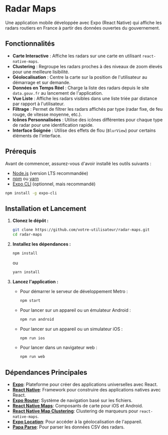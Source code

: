 # Radar Maps

Une application mobile développée avec Expo (React Native) qui affiche les radars routiers en France à partir des données ouvertes du gouvernement.

## Fonctionnalités

- **Carte Interactive** : Affiche les radars sur une carte en utilisant `react-native-maps`.
- **Clustering** : Regroupe les radars proches à des niveaux de zoom élevés pour une meilleure lisibilité.
- **Géolocalisation** : Centre la carte sur la position de l'utilisateur au démarrage et sur demande.
- **Données en Temps Réel** : Charge la liste des radars depuis le site `data.gouv.fr` au lancement de l'application.
- **Vue Liste** : Affiche les radars visibles dans une liste triée par distance par rapport à l'utilisateur.
- **Filtrage** : Permet de filtrer les radars affichés par type (radar fixe, de feu rouge, de vitesse moyenne, etc.).
- **Icônes Personnalisées** : Utilise des icônes différentes pour chaque type de radar pour une identification rapide.
- **Interface Soignée** : Utilise des effets de flou (`BlurView`) pour certains éléments de l'interface.

## Prérequis

Avant de commencer, assurez-vous d'avoir installé les outils suivants :
- [Node.js](https://nodejs.org/) (version LTS recommandée)
- [npm](https://www.npmjs.com/) ou [yarn](https://yarnpkg.com/)
- [Expo CLI](https://docs.expo.dev/get-started/installation/) (optionnel, mais recommandé)

```bash
npm install -g expo-cli
```

## Installation et Lancement

1.  **Clonez le dépôt :**
    ```bash
    git clone https://github.com/votre-utilisateur/radar-maps.git
    cd radar-maps
    ```

2.  **Installez les dépendances :**
    ```bash
    npm install
    ```
    ou
    ```bash
    yarn install
    ```

3.  **Lancez l'application :**
    - Pour démarrer le serveur de développement Metro :
      ```bash
      npm start
      ```
    - Pour lancer sur un appareil ou un émulateur Android :
      ```bash
      npm run android
      ```
    - Pour lancer sur un appareil ou un simulateur iOS :
      ```bash
      npm run ios
      ```
    - Pour lancer dans un navigateur web :
      ```bash
      npm run web
      ```

## Dépendances Principales

- **[Expo](https://expo.dev/)**: Plateforme pour créer des applications universelles avec React.
- **[React Native](https://reactnative.dev/)**: Framework pour construire des applications natives avec React.
- **[Expo Router](https://docs.expo.dev/router/introduction/)**: Système de navigation basé sur les fichiers.
- **[React Native Maps](https://github.com/react-native-maps/react-native-maps)**: Composants de carte pour iOS et Android.
- **[React Native Map Clustering](https://github.com/venits/react-native-map-clustering)**: Clustering de marqueurs pour `react-native-maps`.
- **[Expo Location](https://docs.expo.dev/versions/latest/sdk/location/)**: Pour accéder à la géolocalisation de l'appareil.
- **[Papa Parse](https://www.papaparse.com/)**: Pour parser les données CSV des radars.